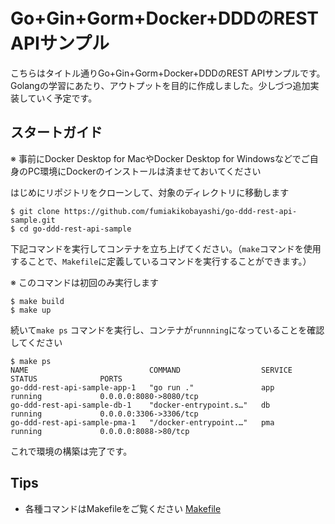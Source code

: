# Go+Gin+Gorm+Docker+DDDのREST APIサンプル
こちらはタイトル通りGo+Gin+Gorm+Docker+DDDのREST APIサンプルです。Golangの学習にあたり、アウトプットを目的に作成しました。少しづつ追加実装していく予定です。

## スタートガイド
※ 事前にDocker Desktop for MacやDocker Desktop for Windowsなどでご自身のPC環境にDockerのインストールは済ませておいてください

はじめにリポジトリをクローンして、対象のディレクトリに移動します
```
$ git clone https://github.com/fumiakikobayashi/go-ddd-rest-api-sample.git
$ cd go-ddd-rest-api-sample
```
下記コマンドを実行してコンテナを立ち上げてください。（`make`コマンドを使用することで、`Makefile`に定義しているコマンドを実行することができます。）

※ このコマンドは初回のみ実行します
```
$ make build
$ make up
```
続いて`make ps` コマンドを実行し、コンテナが`runnning`になっていることを確認してください
```
$ make ps
NAME                           COMMAND                  SERVICE             STATUS              PORTS
go-ddd-rest-api-sample-app-1   "go run ."               app                 running             0.0.0.0:8080->8080/tcp
go-ddd-rest-api-sample-db-1    "docker-entrypoint.s…"   db                  running             0.0.0.0:3306->3306/tcp
go-ddd-rest-api-sample-pma-1   "/docker-entrypoint.…"   pma                 running             0.0.0.0:8088->80/tcp

```
これで環境の構築は完了です。

## Tips
- 各種コマンドはMakefileをご覧ください [Makefile](https://github.com/fumiakikobayashi/customer-management-sample/blob/main/Makefile)
